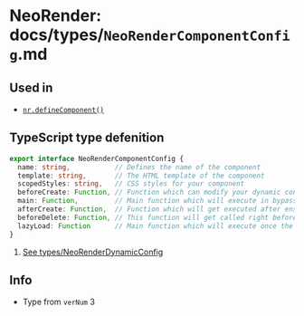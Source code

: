 # NeoRender: docs/types/`NeoRenderComponentConfig`.md
## Used in
- [`nr.defineComponent()`](../functions/nr.defineComponent.md)

## TypeScript type defenition
```ts
export interface NeoRenderComponentConfig {
  name: string,           // Defines the name of the component
  template: string,       // The HTML template of the component
  scopedStyles: string,   // CSS styles for your component
  beforeCreate: Function, // Function which can modify your dynamic configuration (1)
  main: Function,         // Main function which will execute in bypass of lazy loading
  afterCreate: Function,  // Function which will get executed after ensuring this.template and this.main are executed
  beforeDelete: Function, // This function will get called right before unmounting, note that you can't cancel unmount as of right now.
  lazyLoad: Function      // Main function which will execute once the component becomes visible
}
```

1. [See types/NeoRenderDynamicConfig](../types/NeoRenderDynamicConfig.md)

## Info
- Type from `verNum` 3